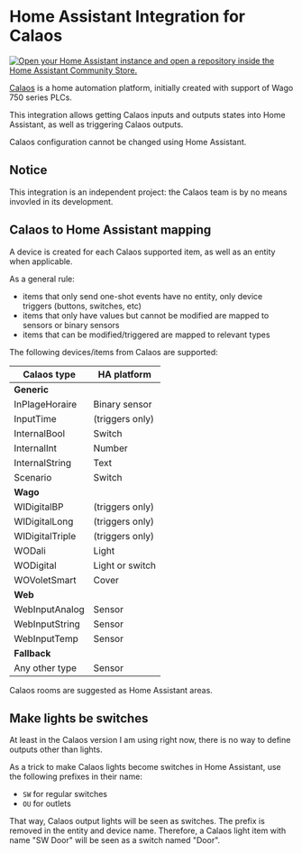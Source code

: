 # Home Assistant Integration for Calaos

[![Open your Home Assistant instance and open a repository inside the Home Assistant Community Store.](https://my.home-assistant.io/badges/hacs_repository.svg)](https://my.home-assistant.io/redirect/hacs_repository/?owner=willoma&repository=calaos-ha&category=integration)

[Calaos](https://www.calaos.fr/) is a home automation platform, initially created with support of Wago 750 series PLCs.

This integration allows getting Calaos inputs and outputs states into Home Assistant, as well as triggering Calaos outputs.

Calaos configuration cannot be changed using Home Assistant.

## Notice

This integration is an independent project: the Calaos team is by no means invovled in its development.

## Calaos to Home Assistant mapping

A device is created for each Calaos supported item, as well as an entity when applicable.

As a general rule:

- items that only send one-shot events have no entity, only device triggers
  (buttons, switches, etc)
- items that only have values but cannot be modified are mapped to sensors or
  binary sensors
- items that can be modified/triggered are mapped to relevant types

The following devices/items from Calaos are supported:

| Calaos type     | HA platform     |
| --------------- | --------------- |
| **Generic**     |
| InPlageHoraire  | Binary sensor   |
| InputTime       | (triggers only) |
| InternalBool    | Switch          |
| InternalInt     | Number          |
| InternalString  | Text            |
| Scenario        | Switch          |
| **Wago**        |
| WIDigitalBP     | (triggers only) |
| WIDigitalLong   | (triggers only) |
| WIDigitalTriple | (triggers only) |
| WODali          | Light           |
| WODigital       | Light or switch |
| WOVoletSmart    | Cover           |
| **Web**         |
| WebInputAnalog  | Sensor          |
| WebInputString  | Sensor          |
| WebInputTemp    | Sensor          |
| **Fallback**    |
| Any other type  | Sensor          |

Calaos rooms are suggested as Home Assistant areas.

## Make lights be switches

At least in the Calaos version I am using right now, there is no way to define
outputs other than lights.

As a trick to make Calaos lights become switches in Home Assistant, use the
following prefixes in their name:

- `SW` for regular switches
- `OU` for outlets

That way, Calaos output lights will be seen as switches. The prefix is removed
in the entity and device name. Therefore, a Calaos light item with name
"SW Door" will be seen as a switch named "Door".
